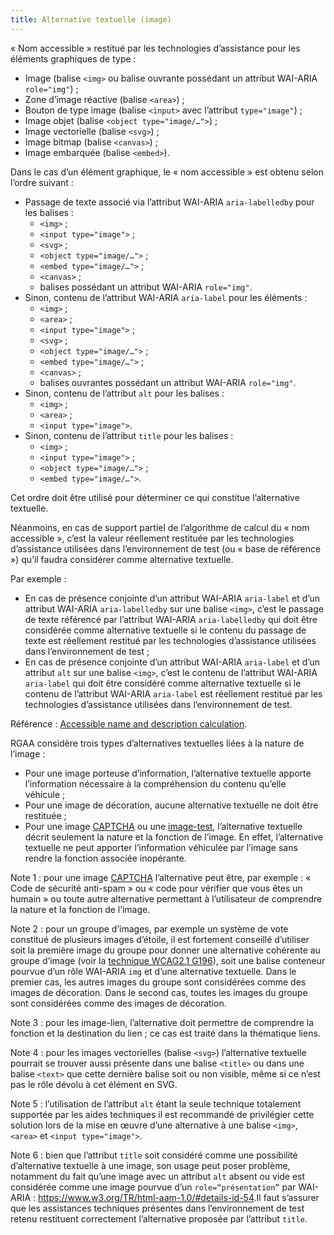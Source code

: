 ```yaml
---
title: Alternative textuelle (image)
---
```


« Nom accessible » restitué par les technologies d’assistance pour les éléments graphiques de type :

- Image (balise `<img>` ou balise ouvrante possédant un attribut WAI-ARIA `role="img"`) ;
- Zone d’image réactive (balise `<area>`) ;
- Bouton de type image (balise `<input>` avec l’attribut `type="image"`) ;
- Image objet (balise `<object type="image/…">`) ;
- Image vectorielle (balise `<svg>`) ;
- Image bitmap (balise `<canvas>`) ;
- Image embarquée (balise `<embed>`).

Dans le cas d’un élément graphique, le « nom accessible » est obtenu selon l’ordre suivant :

- Passage de texte associé via l’attribut WAI-ARIA `aria-labelledby` pour les balises :
  - `<img>` ;
  - `<input type="image">` ;
  - `<svg>` ;
  - `<object type="image/…">` ;
  - `<embed type="image/…">` ;
  - `<canvas>` ;
  - balises possédant un attribut WAI-ARIA `role="img"`.
- Sinon, contenu de l’attribut WAI-ARIA `aria-label` pour les éléments :
  - `<img>` ;
  - `<area>` ;
  - `<input type="image">` ;
  - `<svg>` ;
  - `<object type="image/…">` ;
  - `<embed type="image/…">` ;
  - `<canvas>` ;
  - balises ouvrantes possédant un attribut WAI-ARIA `role="img"`.
- Sinon, contenu de l’attribut `alt` pour les balises :
  - `<img>` ;
  - `<area>` ;
  - `<input type="image">`.
- Sinon, contenu de l’attribut `title` pour les balises :
  - `<img>` ;
  - `<input type="image">` ;
  - `<object type="image/…">` ;
  - `<embed type="image/…">`.

Cet ordre doit être utilisé pour déterminer ce qui constitue l’alternative textuelle.

Néanmoins, en cas de support partiel de l’algorithme de calcul du « nom accessible », c’est la valeur réellement restituée par les technologies d’assistance utilisées dans l’environnement de test (ou « base de référence ») qu’il faudra considérer comme alternative textuelle.

Par exemple :

- En cas de présence conjointe d’un attribut WAI-ARIA `aria-label` et d’un attribut WAI-ARIA `aria-labelledby` sur une balise `<img>`, c’est le passage de texte référencé par l’attribut WAI-ARIA `aria-labelledby` qui doit être considérée comme alternative textuelle si le contenu du passage de texte est réellement restitué par les technologies d’assistance utilisées dans l’environnement de test ;
- En cas de présence conjointe d’un attribut WAI-ARIA `aria-label` et d’un attribut `alt` sur une balise `<img>`, c’est le contenu de l’attribut WAI-ARIA `aria-label` qui doit être considéré comme alternative textuelle si le contenu de l’attribut WAI-ARIA `aria-label` est réellement restitué par les technologies d’assistance utilisées dans l’environnement de test.

Référence : [Accessible name and description calculation](https://www.w3.org/TR/accname-1.1/).

RGAA considère trois types d’alternatives textuelles liées à la nature de l’image :

- Pour une image porteuse d’information, l’alternative textuelle apporte l’information nécessaire à la compréhension du contenu qu’elle véhicule ;
- Pour une image de décoration, aucune alternative textuelle ne doit être restituée ;
- Pour une image [CAPTCHA](#captcha) ou une [image-test](#image-test), l’alternative textuelle décrit seulement la nature et la fonction de l’image. En effet, l’alternative textuelle ne peut apporter l’information véhiculée par l’image sans rendre la fonction associée inopérante.

Note 1 : pour une image [CAPTCHA](#captcha) l’alternative peut être, par exemple : « Code de sécurité anti-spam » ou « code pour vérifier que vous êtes un humain » ou toute autre alternative permettant à l’utilisateur de comprendre la nature et la fonction de l’image.

Note 2 : pour un groupe d’images, par exemple un système de vote constitué de plusieurs images d’étoile, il est fortement conseillé d’utiliser soit la première image du groupe pour donner une alternative cohérente au groupe d’image (voir la [technique WCAG2.1 G196](https://www.w3.org/WAI/WCAG21/Techniques/general/G196)), soit une balise conteneur pourvue d’un rôle WAI-ARIA `img` et d’une alternative textuelle. Dans le premier cas, les autres images du groupe sont considérées comme des images de décoration. Dans le second cas, toutes les images du groupe sont considérées comme des images de décoration.

Note 3 : pour les image-lien, l’alternative doit permettre de comprendre la fonction et la destination du lien ; ce cas est traité dans la thématique liens.

Note 4 : pour les images vectorielles (balise `<svg>`) l’alternative textuelle pourrait se trouver aussi présente dans une balise `<title>` ou dans une balise `<text>` que cette dernière balise soit ou non visible, même si ce n’est pas le rôle dévolu à cet élément en SVG.

Note 5 : l’utilisation de l’attribut `alt` étant la seule technique totalement supportée par les aides techniques il est recommandé de privilégier cette solution lors de la mise en œuvre d’une alternative à une balise `<img>`, `<area>` et `<input type="image">`.

Note 6 : bien que l’attribut `title` soit considéré comme une possibilité d’alternative textuelle à une image, son usage peut poser problème, notamment du fait qu’une image avec un attribut `alt` absent ou vide est considérée comme une image pourvue d’un `role=“présentation”` par WAI-ARIA : <https://www.w3.org/TR/html-aam-1.0/#details-id-54>.Il faut s’assurer que les assistances techniques présentes dans l’environnement de test retenu restituent correctement l’alternative proposée par l’attribut `title`.
